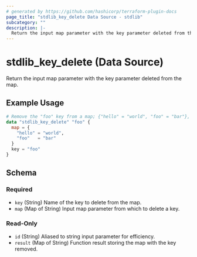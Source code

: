 ```yaml
---
# generated by https://github.com/hashicorp/terraform-plugin-docs
page_title: "stdlib_key_delete Data Source - stdlib"
subcategory: ""
description: |-
  Return the input map parameter with the key parameter deleted from the map.
---
```


# stdlib_key_delete (Data Source)

Return the input map parameter with the key parameter deleted from the map.

## Example Usage

```terraform
# Remove the "foo" key from a map; {"hello" = "world", "foo" = "bar"}, "foo" => {"hello" = "world"}
data "stdlib_key_delete" "foo" {
  map = {
    "hello" = "world",
    "foo"   = "bar"
  }
  key = "foo"
}
```

<!-- schema generated by tfplugindocs -->
## Schema

### Required

- `key` (String) Name of the key to delete from the map.
- `map` (Map of String) Input map parameter from which to delete a key.

### Read-Only

- `id` (String) Aliased to string input parameter for efficiency.
- `result` (Map of String) Function result storing the map with the key removed.
